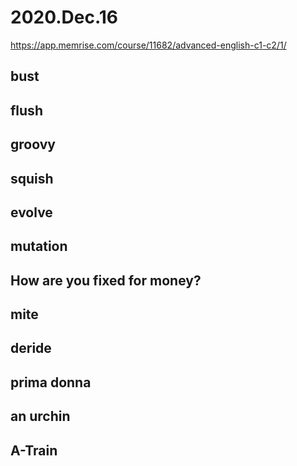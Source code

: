 # 2020.Dec.16

https://app.memrise.com/course/11682/advanced-english-c1-c2/1/

## bust

## flush

## groovy

## squish

## evolve

## mutation

## How are you fixed for money?

## mite

## deride

## prima donna

## an urchin

## A-Train
